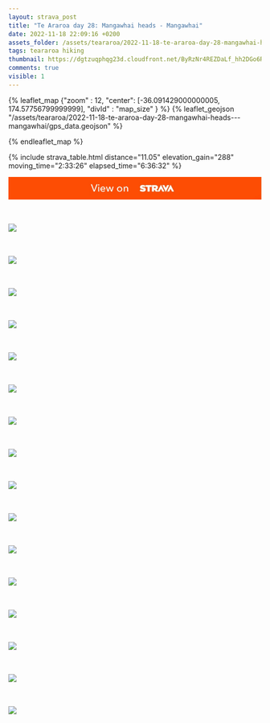 ```yaml
---
layout: strava_post
title: "Te Araroa day 28: Mangawhai heads - Mangawhai"
date: 2022-11-18 22:09:16 +0200
assets_folder: /assets/teararoa/2022-11-18-te-araroa-day-28-mangawhai-heads---mangawhai
tags: teararoa hiking
thumbnail: https://dgtzuqphqg23d.cloudfront.net/ByRzNr4REZDaLf_hh2DGo6RRt7pP62GHdS5kCHmyM_Y-1024x768.jpg
comments: true
visible: 1
---
```



{% leaflet_map {"zoom" : 12,
                  "center": [-36.091429000000005, 174.57756799999999],
                 "divId" : "map_size" } %}
    {% leaflet_geojson "/assets/teararoa/2022-11-18-te-araroa-day-28-mangawhai-heads---mangawhai/gps_data.geojson" %}

{% endleaflet_map %}





{% include strava_table.html distance="11.05" elevation_gain="288" moving_time="2:33:26" elapsed_time="6:36:32" %}

[![](/assets/strava.jpg)](https://www.strava.com/activities/8137540310)


<br />

![](https://dgtzuqphqg23d.cloudfront.net/ByRzNr4REZDaLf_hh2DGo6RRt7pP62GHdS5kCHmyM_Y-1024x768.jpg)


<br />

![](https://dgtzuqphqg23d.cloudfront.net/SBVi3AfVjZjThddL0znu2Xo6C2yScDD8m6tYNm5ngLY-1024x768.jpg)


<br />

![](https://dgtzuqphqg23d.cloudfront.net/ghQKFLwx8dL3p4qDHICVJNclb55eypQc3rDIJG4hjos-768x1024.jpg)


<br />

![](https://dgtzuqphqg23d.cloudfront.net/6qnouNmkZ7Nu4COYrpkrcbpBlpWGbwuDDsNasFwu4oU-1024x768.jpg)


<br />

![](https://dgtzuqphqg23d.cloudfront.net/38Y60dAUQQery92MMij_n4GRmZFxUbt9brfTOaCB5Uw-1024x768.jpg)


<br />

![](https://dgtzuqphqg23d.cloudfront.net/fAAJPqL0RjXOMpAIt9t0LutxECIP3FfN2HzTf90DuJA-1024x768.jpg)


<br />

![](https://dgtzuqphqg23d.cloudfront.net/sT_ZIBKW7P0pQ5IaFGkrK2XhkPSUQWzEqUdjAjF08lM-768x1024.jpg)


<br />

![](https://dgtzuqphqg23d.cloudfront.net/aNDwjB_PYJgLCSPN7Irw-IcGZBMs7mclMfFVqt2OG3M-1024x768.jpg)


<br />

![](https://dgtzuqphqg23d.cloudfront.net/U_HCzlUG9a3hOQEHBN_vzIIiDHfWDZ33BE7qJy9T1Zg-768x1024.jpg)


<br />

![](https://dgtzuqphqg23d.cloudfront.net/b-5OasekVBuT-iXTaFmiA_prLZYUQXYct9zaxCTiLog-1024x768.jpg)


<br />

![](https://dgtzuqphqg23d.cloudfront.net/RH0Wdng79LJkJbPahmLfWr7TAc9yZ8G3NvQVY1Zu2g4-1024x768.jpg)


<br />

![](https://dgtzuqphqg23d.cloudfront.net/9XXThT1SUaqfytDjkRp7FWeSSdiLgpP1FPlTxySqd-A-1024x768.jpg)


<br />

![](https://dgtzuqphqg23d.cloudfront.net/7XUZNhUlsG2Bunf-xtl7nOwudZwH6GwTl2J00rEPuh0-768x1024.jpg)


<br />

![](https://dgtzuqphqg23d.cloudfront.net/OC4ByrNM-ys-nyxNBfV1F75LUYobM1HubHkmgsq228o-1024x768.jpg)


<br />

![](https://dgtzuqphqg23d.cloudfront.net/ZNRLhy9vnGmNLtON6o7mIBXfyk-yZWIPQsVYbo5r1iQ-1024x768.jpg)


<br />

![](https://dgtzuqphqg23d.cloudfront.net/vr-maDnDWXd1MDBF6FOA43ETZJsim9AnbNWw378u7t0-1024x768.jpg)
